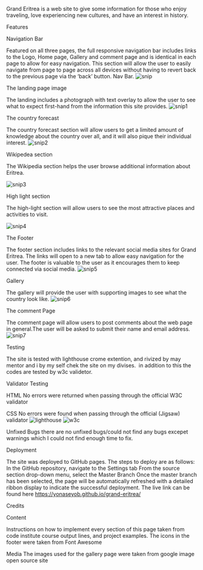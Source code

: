 Grand Eritrea is a web site to give some information for those who enjoy traveling, love experiencing new cultures, and have an interest in history.

Features

Navigation Bar

Featured on all three pages, the full responsive navigation bar includes links to the Logo, Home page, Gallery and comment page and is identical in each page to allow for easy navigation.
This section will allow the user to easily navigate from page to page across all devices without having to revert back to the previous page via the ‘back’ button.
Nav Bar.
![snip](https://user-images.githubusercontent.com/112119971/195097137-8676b117-45a9-4fa7-b962-3a1046535cd5.PNG)


The landing page image

The landing includes a photograph with text overlay to allow the user to see what to expect first-hand from the information this site provides.
![snip1](https://user-images.githubusercontent.com/112119971/195098577-d4176380-3f20-412d-bcc1-e29447ad2e12.PNG)

The country forecast

The country forecast section will allow users to get a limited amount of knowledge about the country over all, and it will also pique their individual interest.
![snip2](https://user-images.githubusercontent.com/112119971/195106944-874922cd-200c-4cc3-8714-4f0bda521ab7.PNG)

Wikipedea section

The Wikipedia section helps the user browse additional information about Eritrea.

![snip3](https://user-images.githubusercontent.com/112119971/195109938-17fcbce3-8df4-45b3-b519-b0b2a9528d94.PNG)

High light section

The high-light section will allow users to see the most attractive places and activities to visit.

![snip4](https://user-images.githubusercontent.com/112119971/195113609-03cf7cd9-0af5-4157-b521-e91429e6bf07.PNG)

The Footer

The footer section includes links to the relevant social media sites for Grand Eritrea. The links will open to a new tab to allow easy navigation for the user.
The footer is valuable to the user as it encourages them to keep connected via social media.
![snip5](https://user-images.githubusercontent.com/112119971/195114240-0a1e6b1f-5059-4328-baf1-07e334e7c84f.PNG)

Gallery

The gallery will provide the user with supporting images to see what the country look like.
![snip6](https://user-images.githubusercontent.com/112119971/195114922-82055e15-62ed-4327-852c-e074a78c8de0.PNG)

The comment Page

The comment page will allow users to post comments about the web page in general.The user will be asked to submit their name and email address.
![snip7](https://user-images.githubusercontent.com/112119971/195116329-2fd5fec3-8015-4e18-afc0-e49f16967ee1.PNG)

Testing

The site is tested with lighthouse crome extention, and rivized by may mentor and i by my self chek the site on my divises.  in addition to this the codes are tested by w3c validetor.

Validator Testing

HTML
No errors were returned when passing through the official W3C validator

CSS
No errors were found when passing through the official (Jigsaw) validator
![lighthouse](https://user-images.githubusercontent.com/112119971/195335376-18a9cdd9-99b8-4a92-889f-f581597e3f72.PNG)
![w3c](https://user-images.githubusercontent.com/112119971/195335432-aa84008f-77f0-4901-8f8f-e6ff488c72fb.PNG)


Unfixed Bugs
there are no unfixed bugs/could not find any bugs excepet warnings which I could not find enough time to fix. 

Deployment

The site was deployed to GitHub pages. The steps to deploy are as follows:
In the GitHub repository, navigate to the Settings tab
From the source section drop-down menu, select the Master Branch
Once the master branch has been selected, the page will be automatically refreshed with a detailed ribbon display to indicate the successful deployment.
The live link can be found here https://yonaseyob.github.io/grand-eritrea/ 

Credits

Content

Instructions on how to implement every section of this page taken from code institute course output lines, and project examples.
The icons in the footer were taken from Font Awesome

Media
The images used for the gallery page were taken from google image open source site
























 





